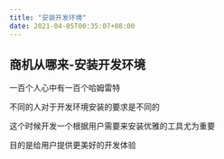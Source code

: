 ```yaml
---
title: "安装开发环境"
date: 2021-04-05T00:35:07+08:00
---
```


## 商机从哪来-安装开发环境

一百个人心中有一百个哈姆雷特

不同的人对于开发环境安装的要求是不同的

这个时候开发一个根据用户需要来安装优雅的工具尤为重要

目的是给用户提供更美好的开发体验
